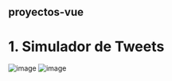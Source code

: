 ## proyectos-vue

# 1. Simulador de Tweets
![image](https://github.com/hrdax/proyectos-vue/assets/74321905/c6ff3f49-2562-40cb-839d-fbc019ff1dae)
![image](https://github.com/hrdax/proyectos-vue/assets/74321905/11449b49-ff98-4eba-bf7f-d2ce3e349b50)


